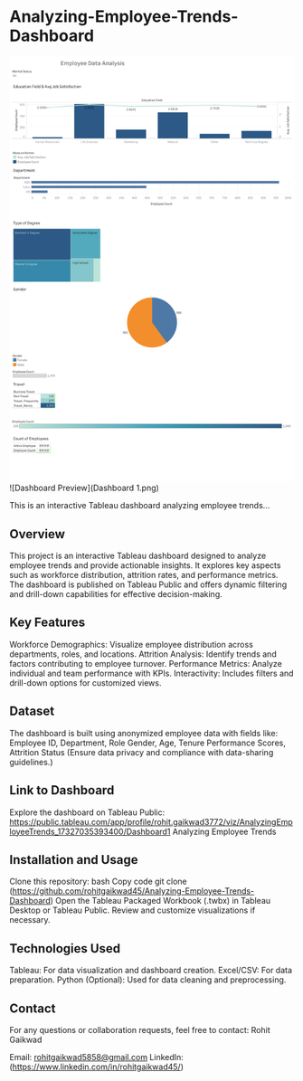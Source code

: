# Analyzing-Employee-Trends-Dashboard

![Dashboard Preview](https://github.com/rohitgaikwad45/Analyzing-Employee-Trends-Dashboard/blob/main/Dashboard%201.png)
![Dashboard Preview](Dashboard 1.png)

This is an interactive Tableau dashboard analyzing employee trends...

## Overview
This project is an interactive Tableau dashboard designed to analyze employee trends and provide actionable insights. It explores key aspects such as workforce distribution, attrition rates, and performance metrics. The dashboard is published on Tableau Public and offers dynamic filtering and drill-down capabilities for effective decision-making.

## Key Features
Workforce Demographics: Visualize employee distribution across departments, roles, and locations.
Attrition Analysis: Identify trends and factors contributing to employee turnover.
Performance Metrics: Analyze individual and team performance with KPIs.
Interactivity: Includes filters and drill-down options for customized views.

## Dataset
The dashboard is built using anonymized employee data with fields like:
Employee ID, Department, Role
Gender, Age, Tenure
Performance Scores, Attrition Status
(Ensure data privacy and compliance with data-sharing guidelines.)

## Link to Dashboard
Explore the dashboard on Tableau Public: https://public.tableau.com/app/profile/rohit.gaikwad3772/viz/AnalyzingEmployeeTrends_17327035393400/Dashboard1
Analyzing Employee Trends

## Installation and Usage
Clone this repository:
bash
Copy code
git clone (https://github.com/rohitgaikwad45/Analyzing-Employee-Trends-Dashboard)
Open the Tableau Packaged Workbook (.twbx) in Tableau Desktop or Tableau Public.
Review and customize visualizations if necessary.

## Technologies Used
Tableau: For data visualization and dashboard creation.
Excel/CSV: For data preparation.
Python (Optional): Used for data cleaning and preprocessing.

## Contact
For any questions or collaboration requests, feel free to contact:
Rohit Gaikwad

Email: rohitgaikwad5858@gmail.com 
LinkedIn: (https://www.linkedin.com/in/rohitgaikwad45/)
